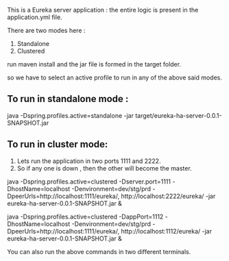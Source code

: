 This is a Eureka server application :
 the entire logic is present in the application.yml file. 
 
 There are two modes here :
 1. Standalone
 2. Clustered
 
 run maven install and the jar file is formed in the target folder.
 
 so we have to select an active profile to run in any of the above said modes.
 
 To run in standalone mode :
 -------------------------------------------
 
 java -Dspring.profiles.active=standalone -jar target/eureka-ha-server-0.0.1-SNAPSHOT.jar
 
 
 To run in cluster mode:
 ----------------------------------------------
 1. Lets run the application in two ports 1111 and 2222.
 2. So if any one is down , then the other will become the master.
 
 java -Dspring.profiles.active=clustered 
      -Dserver.port=1111 
      -DhostName=localhost 
      -Denvironment=dev/stg/prd
      -DpeerUrls=http://localhost:1111/eureka/,
      			 http://localhost:2222/eureka/ 
     -jar eureka-ha-server-0.0.1-SNAPSHOT.jar &
     
     
     
java -Dspring.profiles.active=clustered 
	 -DappPort=1112 
	 -DhostName=localhost 
	 -Denvironment=dev/stg/prd
	 -DpeerUrls=http://localhost:1111/eureka/,
	 			http://localhost:1112/eureka/ 
	 -jar eureka-ha-server-0.0.1-SNAPSHOT.jar &
	 
You can also run the above commands in two different terminals.
 
